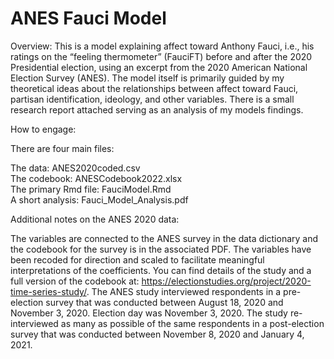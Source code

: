 # ANES Fauci Model

Overview:
This is a model explaining affect toward Anthony Fauci, i.e., his ratings on the “feeling thermometer” (FauciFT) before and after the 2020 Presidential election, using an excerpt from the 2020 American National Election Survey (ANES). The model itself is primarily guided by my theoretical ideas about the relationships between affect toward Fauci, partisan identification, ideology, and other variables. There is a small research report attached serving as an analysis of my models findings.

How to engage:

There are four main files:

The data: ANES2020coded.csv \
The codebook: ANESCodebook2022.xlsx \
The primary Rmd file: FauciModel.Rmd \
A short analysis: Fauci_Model_Analysis.pdf

Additional notes on the ANES 2020 data:


The variables are connected to the ANES survey in the data dictionary and the codebook for the survey is in the associated PDF. The variables have been recoded for direction and scaled
to facilitate meaningful interpretations of the coefficients. You can find details of the study and a full version of the codebook at: https://electionstudies.org/project/2020-time-series-study/. The ANES study interviewed respondents in a pre-election survey that was conducted between August 18, 2020 and November 3, 2020. Election day was November 3, 2020. The study re-interviewed as many as possible of the same respondents in a post-election survey that was conducted between November 8, 2020 and January 4, 2021.

